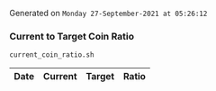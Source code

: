 Generated on `Monday 27-September-2021 at 05:26:12`

### Current to Target Coin Ratio
`current_coin_ratio.sh`

Date|Current|Target|Ratio
---|---|---|---
